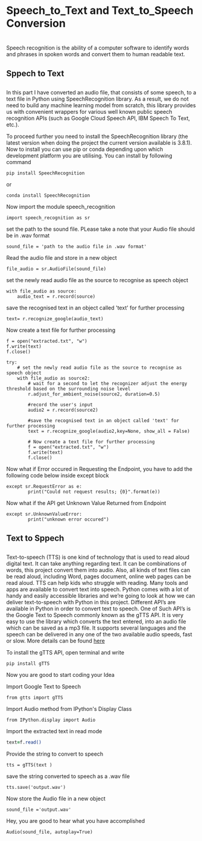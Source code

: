 # **Speech_to_Text and Text_to_Speech Conversion**  <h1>
Speech recognition is the ability of a computer software to identify words and phrases in spoken words and convert them to human readable text. 

## **Sppech to Text** <h2>

In this part I have converted an audio file, that consists of some speech, to a text file in Python using SpeechRecognition library.
As a result, we do not need to build any machine learning model from scratch, this library provides us with convenient wrappers for various well known public speech recognition APIs (such as Google Cloud Speech API, IBM Speech To Text, etc.).

To proceed further you need to install the SpeechRecognition library (the latest version when doing the project the current version available is 3.8.1). Now to install you can use pip or conda depending upon which development platform you are utilising. You can install by following command
```
pip install SpeechRecognition
```
or
```
conda install SpeechRecognition
```
Now import the module speech_recognition
```
import speech_recognition as sr
```
set the path to the sound file. PLease take a note that your Audio file should be in .wav format
```
sound_file = 'path to the audio file in .wav format'
```
Read the audio file and store in a new object
```
file_audio = sr.AudioFile(sound_file)
```
set the newly read audio file as the source to recognise as speech object
```
with file_audio as source:
    audio_text = r.record(source)
```
save the recognised text in an object called 'text' for further processing
```
text= r.recognize_google(audio_text)
```
Now create a text file for further processing
```
f = open("extracted.txt", "w")
f.write(text)
f.close()
```
```
try:
    # set the newly read audio file as the source to recognise as speech object
    with file_audio as source2: 
        # wait for a second to let the recognizer adjust the energy threshold based on the surrounding noise level  
        r.adjust_for_ambient_noise(source2, duration=0.5) 

        #record the user's input  
        audio2 = r.record(source2) 

        #save the recognised text in an object called 'text' for further processing
        text = r.recognize_google(audio2,key=None, show_all = False) 
        
        # Now create a text file for further processing
        f = open("extracted.txt", "w")
        f.write(text)
        f.close()
```



Now what if Error occured in Requesting the Endpoint, you have to add the following code below inside except block
```
except sr.RequestError as e: 
        print("Could not request results; {0}".format(e)) 
```
Now what if the API get Unknown Value Returned from Endpoint
```
except sr.UnknownValueError: 
        print("unknown error occured") 
```



## **Text to Sppech** <h2>
Text-to-speech (TTS) is one kind of technology  that is used to read aloud digital text. It can take anything regarding text. It can be combinations of words, this project convert them into audio. Also, all kinds of text files can be read aloud, including Word, pages document, online web pages can be read aloud. TTS can help kids who struggle with reading. Many tools and apps are available to convert text into speech.
Python comes with a lot of handy and easily accessible libraries and we’re going to look at how we can deliver text-to-speech with Python in this project.
Different API’s are available in Python in order to convert text to speech. One of Such API’s is the Google Text to Speech commonly known as the gTTS API. It is very easy to use the library which converts the text entered, into an audio file which can be saved as a mp3 file. It supports several languages and the speech can be delivered in any one of the two available audio speeds, fast or slow. More details can be found [here](https://gtts.readthedocs.io/en/latest/module.html)

To install the gTTS API, open terminal and write
```
pip install gTTS
```
Now you are good to start coding your Idea

Import Google Text to Speech
```
from gtts import gTTS
```
Import Audio method from IPython's Display Class
```
from IPython.display import Audio 
```
Import the extracted text in read mode
```f = open("extracted.txt", "r")
text=f.read()
```
Provide the string to convert to speech
```
tts = gTTS(text ) 
```
save the string converted to speech as a .wav file
```
tts.save('output.wav') 
```

Now store the Audio file in a new object
```
sound_file ='output.wav'
```

Hey, you are good to hear what you have accomplished
```
Audio(sound_file, autoplay=True) 
```
